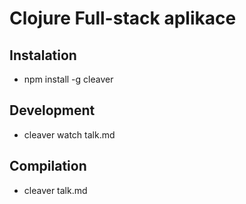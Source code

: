 Clojure Full-stack aplikace
===========================

Instalation
-----------

* npm install -g cleaver

Development
-----------

* cleaver watch talk.md

Compilation
-----------

* cleaver talk.md
